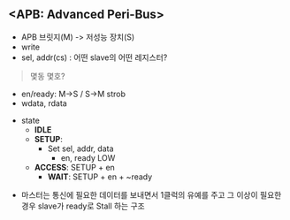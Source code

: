 ## <APB: Advanced Peri-Bus>
- APB 브릿지(M) -> 저성능 장치(S)
- write
- sel, addr(cs) : 어떤 slave의 어떤 레지스터?
> 몇동 몇호? 
- en/ready: M->S / S->M strob
- wdata, rdata
* state
	* __IDLE__
 	* __SETUP__:
  		* Set sel, addr, data
    		* en, ready LOW	 
	* __ACCESS__: SETUP + en
		* __WAIT__: SETUP + en + ~ready
- 마스터는 통신에 필요한 데이터를 보내면서 1클럭의 유예를 주고 그 이상이 필요한 경우 slave가 ready로 Stall 하는 구조
